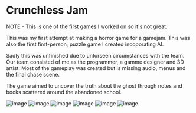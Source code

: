 # Crunchless Jam
NOTE - This is one of the first games I worked on so it's not great.

This was my first attempt at making a horror game for a gamejam. This was also the first first-person, puzzle game I created incoporating AI.

Sadly this was unfinished due to unforseen circumstances with the team. Our team consisted of me as the programmer, a gamme designer and 3D artist. 
Most of the gameplay was created but is missing audio, menus and the final chase scene.

The game aimed to uncover the truth about the ghost through notes and books scattered around the abandoned school.

![image](https://github.com/AmaanSH/crunchless-jam/assets/37557114/73e472e0-c91f-457e-a9cd-25056c2b94f8)
![image](https://github.com/AmaanSH/crunchless-jam/assets/37557114/ccb9b0ae-0a25-4c89-9737-526928928d21)
![image](https://github.com/AmaanSH/crunchless-jam/assets/37557114/e7a0b10b-31b0-4206-a30d-d1fb79380376)
![image](https://github.com/AmaanSH/crunchless-jam/assets/37557114/b0651e93-b5e8-4464-877f-0d6e908dce54)
![image](https://github.com/AmaanSH/crunchless-jam/assets/37557114/ea679847-70f1-4179-9bef-0f4eb3afe841)
![image](https://github.com/AmaanSH/crunchless-jam/assets/37557114/dfe9f27e-c7b1-4837-9f2e-f80ef7559f63)
